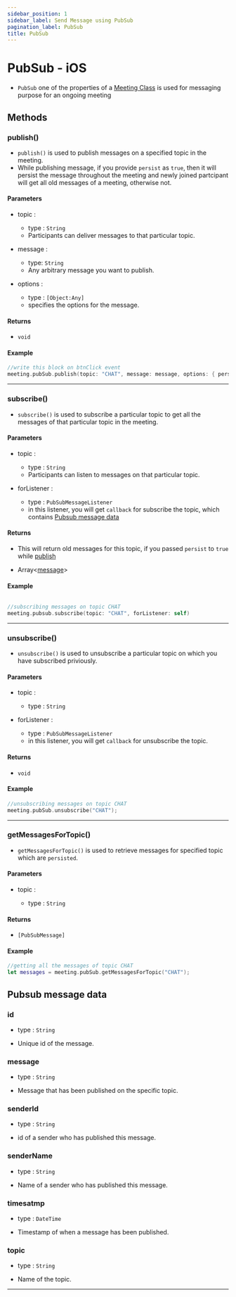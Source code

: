 ```yaml
---
sidebar_position: 1
sidebar_label: Send Message using PubSub
pagination_label: PubSub
title: PubSub
---
```


# PubSub - iOS

- `PubSub` one of the properties of a [Meeting Class](../meeting-class/introduction.md) is used for messaging purpose for an ongoing meeting

<div class="sdk-api-ref-only-h4">

## Methods

### publish()

- `publish()` is used to publish messages on a specified topic in the meeting.
- While publishing message, if you provide `persist` as `true`, then it will persist the message throughout the meeting and newly joined partcipant will get all old messages of a meeting, otherwise not.

#### Parameters

- topic :

  - type : `String`
  - Participants can deliver messages to that particular topic.

- message :

  - type: `String`
  - Any arbitrary message you want to publish.

- options :
  - type : `[Object:Any]`
  - specifies the options for the message.

#### Returns

- `void`

#### Example

```swift
//write this block on btnClick event
meeting.pubSub.publish(topic: "CHAT", message: message, options: { persist: true })
```

---

### subscribe()

- `subscribe()` is used to subscribe a particular topic to get all the messages of that particular topic in the meeting.

#### Parameters

- topic :

  - type : `String`
  - Participants can listen to messages on that particular topic.

- forListener :
  - type : `PubSubMessageListener`
  - in this listener, you will get `callback` for subscribe the topic, which contains [Pubsub message data](#pubsub-message-data)

#### Returns

- This will return old messages for this topic, if you passed `persist` to `true` while [publish](#publish)

- Array<[message](#pubsub-message-data)>

#### Example

```swift

//subscribing messages on topic CHAT
meeting.pubsub.subscribe(topic: "CHAT", forListener: self)
```

---

### unsubscribe()

- `unsubscribe()` is used to unsubscribe a particular topic on which you have subscribed priviously.

#### Parameters

- topic :

  - type : `String`

- forListener :
  - type : `PubSubMessageListener`
  - in this listener, you will get `callback` for unsubscribe the topic.

#### Returns

- `void`

#### Example

```swift
//unsubscribing messages on topic CHAT
meeting.pubSub.unsubscribe("CHAT");
```

---

### getMessagesForTopic()

- `getMessagesForTopic()` is used to retrieve messages for specified topic which are `persisted`.

#### Parameters

- topic :

  - type : `String`

#### Returns

- `[PubSubMessage]`

#### Example

```swift
//getting all the messages of topic CHAT
let messages = meeting.pubSub.getMessagesForTopic("CHAT");
```

## Pubsub message data

### id

- type : `String`

- Unique id of the message.

### message

- type : `String`

- Message that has been published on the specific topic.

### senderId

- type : `String`

- id of a sender who has published this message.

### senderName

- type : `String`

- Name of a sender who has published this message.

### timesatmp

- type : `DateTime`

- Timestamp of when a message has been published.

### topic

- type : `String`

- Name of the topic.

---

</div>
